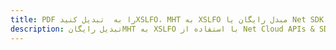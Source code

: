 ---title: PDF را به  تبدیل کنیدXSLFO، MHT به XSLFO مبدل رایگان یا Net SDKdescription: تبدیل رایگانMHT به XSLFO با استفاده از Net Cloud APIs & SDK همچنین اسناد PDF را در Cloud ایجاد، ویرایش و رندر کنید.---